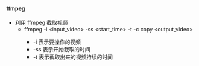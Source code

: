 #### ffmpeg
- 利用 ffmpeg 截取视频
    - ffmpeg -i <input_video> -ss <start_time> -t <duration> -c copy <output_video>
        - -i 表示要操作的视频
        - -ss 表示开始截取的时间
        - -t 表示截取出来的视频持续的时间